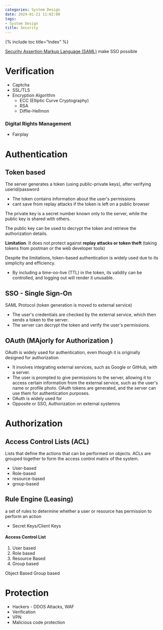 ```yaml
---
categories: System Design
date: 2024-01-21 11:02:00
tags:
- System Design
title: Security
---
```


{% include toc title="Index" %}

[Security Assertion Markup Language (SAML)](https://www.cloudflare.com/learning/access-management/what-is-saml/#:~:text=Security%20Assertion%20Markup%20Language%2C%20or,that%20authentication%20to%20multiple%20applications)
make SSO possible

# Verification

- Captcha
- SSL/TLS
- Encryption Algorithm
    - ECC (Elliptic Curve Cryptography)
    - RSA
    - Diffie-Hellmon

### Digital Rights Management

- Fairplay

# Authentication

## Token based

The server generates a token (using public-private keys), after verifying
userid/password

- The token contains information about the user's permissions
- cant save from replay attacks if the token is left on a public browser

The private key is a secret number known only to the server, while the public
key is shared with others.

The public key can be used to decrypt the token and retrieve the authorization
details.

**Limitation**.
It does not protect against **replay attacks or token theft** (taking tokens
from postman or the web developer tools)

Despite the limitations, token-based authentication is widely used due to its
simplicity and efficiency.

- By including a time-oo-live (TTL) in the token, its validity can be
  controlled, and logging out will render it unusable.

## SSO - Single Sign-On

SAML Protocol (token generation is moved to external service)

- The user's credentials are checked by the external service, which then sends a
  token to the server.
- The server can decrypt the token and verify the user's permissions.

## OAuth (MAjorly for Authorization )

OAuth is widely used for authentication, even though it is originally designed
for authorization

- It involves integrating external services, such as Google or GitHub, with a
  server.
- The user is prompted to give permissions to the server, allowing it to access
  certain information from the external service,
  such as the user's name or profile photo. OAuth tokens are generated, and the
  server can use them for authentication purposes.
- OAuth is widely used for
- Opposite or SSO, Authorization on external systemns

# Authorization

## Access Control Lists (ACL)

Lists that define the actions that can be performed on objects. ACLs are grouped
together to form the access control matrix of the system.

- User-based
- Role-based
- resource-based
- group-based

## Rule Engine (Leasing)

a set of rules to determine whether a user or resource has permission to perform
an action

- Secret Keys/Client Keys

#### Access Control List

1. User based
2. Role based
3. Resource Based
4. Group based

Object Based
Group based

# Protection

- Hackers - DDOS Attacks, WAF
- Verification
- VPN
- Malicious code protection